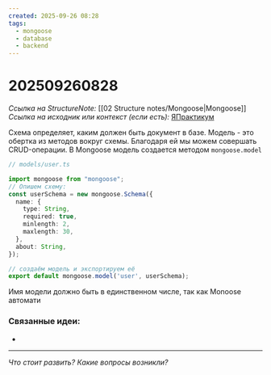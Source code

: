 ```yaml
---
created: 2025-09-26 08:28
tags:
  - mongoose
  - database
  - backend
---
```

# 202509260828
*Ссылка на StructureNote:* [[02 Structure notes/Mongoose|Mongoose]]
*Ссылка на исходник или контекст (если есть):* [ЯПрактикум](https://practicum.yandex.ru/learn/backend-nodejs/courses/16b47298-e20d-4fde-9619-1ab305039a00/sprints/564238/topics/a4928f0d-5f69-4053-bea3-fa90d3a2a89f/lessons/15cef645-c2a0-4925-9e9b-bb174e07ec2e/)

Схема определяет, каким должен быть документ в базе. Модель - это обертка из методов вокруг схемы. Благодаря ей мы можем совершать CRUD-операции. В Mongoose модель создается методом `mongoose.model`
```ts
// models/user.ts

import mongoose from "mongoose";
// Опишем схему:
const userSchema = new mongoose.Schema({
  name: {
    type: String,
    required: true,
    minlength: 2,
    maxlength: 30,
  },
  about: String,
});

// создаём модель и экспортируем её
export default mongoose.model('user', userSchema);
```
Имя модели должно быть в единственном числе, так как Monoose автомати
### Связанные идеи:
* 
---

*Что стоит развить? Какие вопросы возникли?*